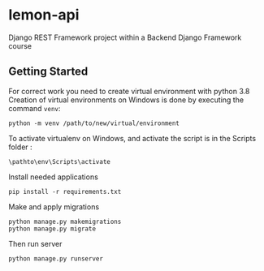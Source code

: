 # lemon-api
Django REST Framework project within a Backend Django Framework course

## Getting Started
For correct work you need to create virtual environment with python 3.8
Creation of virtual environments on Windows is done by executing the command ```venv```:
```
python -m venv /path/to/new/virtual/environment
```
To activate virtualenv on Windows, and activate the script is in the Scripts folder :
```
\pathto\env\Scripts\activate
```
Install needed applications
```
pip install -r requirements.txt
```
Make and apply migrations
```
python manage.py makemigrations
python manage.py migrate
```
Then run server
```
python manage.py runserver
```
